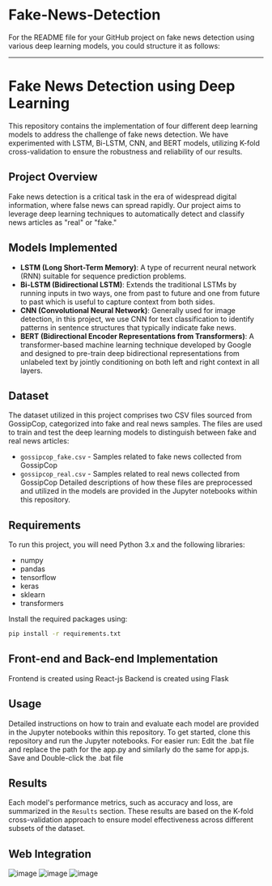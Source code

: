 # Fake-News-Detection
For the README file for your GitHub project on fake news detection using various deep learning models, you could structure it as follows:

---

# Fake News Detection using Deep Learning

This repository contains the implementation of four different deep learning models to address the challenge of fake news detection. We have experimented with LSTM, Bi-LSTM, CNN, and BERT models, utilizing K-fold cross-validation to ensure the robustness and reliability of our results.

## Project Overview

Fake news detection is a critical task in the era of widespread digital information, where false news can spread rapidly. Our project aims to leverage deep learning techniques to automatically detect and classify news articles as "real" or "fake."

## Models Implemented

- **LSTM (Long Short-Term Memory)**: A type of recurrent neural network (RNN) suitable for sequence prediction problems.
- **Bi-LSTM (Bidirectional LSTM)**: Extends the traditional LSTMs by running inputs in two ways, one from past to future and one from future to past which is useful to capture context from both sides.
- **CNN (Convolutional Neural Network)**: Generally used for image detection, in this project, we use CNN for text classification to identify patterns in sentence structures that typically indicate fake news.
- **BERT (Bidirectional Encoder Representations from Transformers)**: A transformer-based machine learning technique developed by Google and designed to pre-train deep bidirectional representations from unlabeled text by jointly conditioning on both left and right context in all layers.

## Dataset

The dataset utilized in this project comprises two CSV files sourced from GossipCop, categorized into fake and real news samples. The files are used to train and test the deep learning models to distinguish between fake and real news articles:
 - `gossipcop_fake.csv` - Samples related to fake news collected from GossipCop
  - `gossipcop_real.csv` - Samples related to real news collected from GossipCop
Detailed descriptions of how these files are preprocessed and utilized in the models are provided in the Jupyter notebooks within this repository.

## Requirements

To run this project, you will need Python 3.x and the following libraries:
- numpy
- pandas
- tensorflow
- keras
- sklearn
- transformers

Install the required packages using:
```bash
pip install -r requirements.txt
```
## Front-end and Back-end Implementation

Frontend is created using React-js
Backend is created using Flask 
## Usage

Detailed instructions on how to train and evaluate each model are provided in the Jupyter notebooks within this repository. To get started, clone this repository and run the Jupyter notebooks.
For easier run: Edit the .bat file and replace the path for the app.py and similarly do the same for app.js.
Save and Double-click the .bat file

## Results

Each model's performance metrics, such as accuracy and loss, are summarized in the `Results` section. These results are based on the K-fold cross-validation approach to ensure model effectiveness across different subsets of the dataset.

## Web Integration
![image](https://github.com/Rishitha2811/Fake-News-Detection/assets/99421940/947f83b2-22cf-4ac4-811f-74b747b8904c)
![image](https://github.com/Rishitha2811/Fake-News-Detection/assets/99421940/e48bfc90-c98e-4d4e-9955-5d11684a41c4)
![image](https://github.com/Rishitha2811/Fake-News-Detection/assets/99421940/953b5b02-21b3-4777-9f83-faa7b9e31a87)




